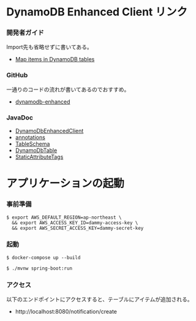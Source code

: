 # DynamoDB Enhanced Client リンク

### 開発者ガイド

Import先も省略せずに書いてある。

- [Map items in DynamoDB tables](https://docs.aws.amazon.com/sdk-for-java/latest/developer-guide/examples-dynamodb-enhanced.html)

### GitHub

一通りのコードの流れが書いてあるのでおすすめ。

- [dynamodb-enhanced](https://github.com/aws/aws-sdk-java-v2/tree/master/services-custom/dynamodb-enhanced)

### JavaDoc

- [DynamoDbEnhancedClient](https://sdk.amazonaws.com/java/api/latest/software/amazon/awssdk/enhanced/dynamodb/DynamoDbEnhancedClient.html)
- [annotations](https://sdk.amazonaws.com/java/api/latest/software/amazon/awssdk/enhanced/dynamodb/mapper/annotations/package-summary.html)
- [TableSchema](https://sdk.amazonaws.com/java/api/latest/software/amazon/awssdk/enhanced/dynamodb/TableSchema.html)
- [DynamoDbTable](https://sdk.amazonaws.com/java/api/latest/software/amazon/awssdk/enhanced/dynamodb/DynamoDbTable.html)
- [StaticAttributeTags](https://sdk.amazonaws.com/java/api/latest/software/amazon/awssdk/enhanced/dynamodb/mapper/StaticAttributeTags.html)

# アプリケーションの起動

### 事前準備

```shell
$ export AWS_DEFAULT_REGION=ap-northeast \
  && export AWS_ACCESS_KEY_ID=dammy-access-key \
  && export AWS_SECRET_ACCESS_KEY=dammy-secret-key
```

### 起動

```shell
$ docker-compose up --build

$ ./mvnw spring-boot:run

```

### アクセス

以下のエンドポイントにアクセスすると、テーブルにアイテムが追加される。

- http://localhost:8080/notification/create
